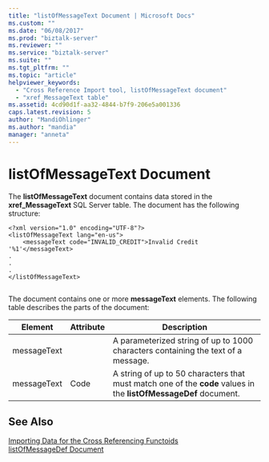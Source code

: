 ```yaml
---
title: "listOfMessageText Document | Microsoft Docs"
ms.custom: ""
ms.date: "06/08/2017"
ms.prod: "biztalk-server"
ms.reviewer: ""
ms.service: "biztalk-server"
ms.suite: ""
ms.tgt_pltfrm: ""
ms.topic: "article"
helpviewer_keywords: 
  - "Cross Reference Import tool, listOfMessageText document"
  - "xref_MessageText table"
ms.assetid: 4cd90d1f-aa32-4844-b7f9-206e5a001336
caps.latest.revision: 5
author: "MandiOhlinger"
ms.author: "mandia"
manager: "anneta"
---
```

# listOfMessageText Document
The **listOfMessageText** document contains data stored in the **xref_MessageText** SQL Server table. The document has the following structure:  
  
```  
<?xml version="1.0" encoding="UTF-8"?>  
<listOfMessageText lang="en-us">  
    <messageText code="INVALID_CREDIT">Invalid Credit '%1'</messageText>  
.  
.  
.  
</listOfMessageText>  
  
```  
  
 The document contains one or more **messageText** elements. The following table describes the parts of the document:  
  
|Element|Attribute|Description|  
|-------------|---------------|-----------------|  
|messageText||A parameterized string of up to 1000 characters containing the text of a message.|  
|messageText|Code|A string of up to 50 characters that must match one of the **code** values in the **listOfMessageDef** document.|  
  
## See Also  
 [Importing Data for the Cross Referencing Functoids](../core/importing-data-for-the-cross-referencing-functoids.md)   
 [listOfMessageDef Document](../core/listofmessagedef-document.md)
